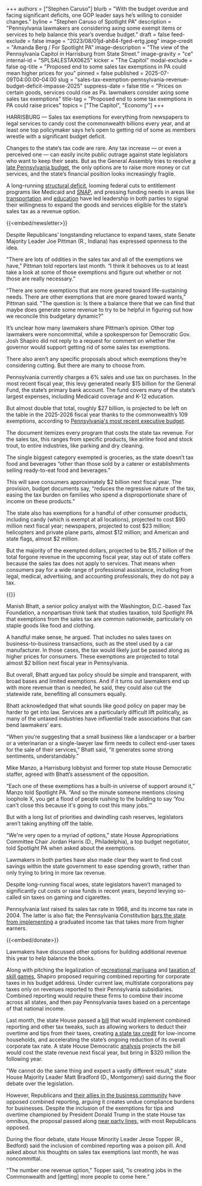 +++
authors = ["Stephen Caruso"]
blurb = "With the budget overdue and facing significant deficits, one GOP leader says he’s willing to consider changes."
byline = "Stephen Caruso of Spotlight PA"
description = "Pennsylvania lawmakers are considering axing some exempt items or services to help balance this year’s overdue budget."
draft = false
feed-exclude = false
image = "2023/08/01jd-ah84-fged-ertg.jpeg"
image-credit = "Amanda Berg / For Spotlight PA"
image-description = "The view of the Pennsylvania Capitol in Harrisburg from State Street."
image-gravity = "ce"
internal-id = "SPLSALESTAX0625"
kicker = "The Capitol"
modal-exclude = false
og-title = "Proposed end to some sales tax exemptions in PA could mean higher prices for you"
pinned = false
published = 2025-07-09T04:00:00-04:00
slug = "sales-tax-exemption-pennsylvania-revenue-budget-deficit-impasse-2025"
suppress-date = false
title = "Prices on certain goods, services could rise as Pa. lawmakers consider axing some sales tax exemptions"
title-tag = "Proposed end to some tax exemptions in PA could raise prices"
topics = ["The Capitol", "Economy"]
+++

HARRISBURG — Sales tax exemptions for everything from newspapers to legal services to candy cost the commonwealth billions every year, and at least one top policymaker says he’s open to getting rid of some as members wrestle with a significant budget deficit.

Changes to the state’s tax code are rare. Any tax increase — or even a perceived one — can easily incite public outrage against state legislators who want to keep their seats. But as the General Assembly tries to resolve <a href="https://www.spotlightpa.org/news/2025/06/budget-deadline-impasse-pennsylvania-shapiro-house-senate/">a late Pennsylvania budget</a>, the only options are to raise more money or cut services, and the state’s financial position looks increasingly fragile.

A long-running <a href="https://www.spotlightpa.org/news/2024/03/pennsylvania-budget-josh-shapiro-surplus-structural-deficit-explainer/">structural deficit</a>, looming federal cuts to entitlement programs like Medicaid and <a href="https://www.spotlightpa.org/news/2025/07/trump-big-beautiful-bill-snap-food-stamps-pennsylvania/">SNAP</a>, and pressing funding needs in areas like <a href="https://www.spotlightpa.org/news/2025/06/transit-harrisburg-pennsylvania-shared-ride-elderly-disability/">transportation</a> and <a href="https://www.spotlightpa.org/news/2025/01/pennsylvania-legislature-public-education-funding-adequacy-gap-future-plans/">education</a> have led leadership in both parties to signal their willingness to expand the goods and services eligible for the state’s sales tax as a revenue option.

{{<embed/newsletter>}}

Despite Republicans’ longstanding reluctance to expand taxes, state Senate Majority Leader Joe Pittman (R., Indiana) has expressed openness to the idea.

&#34;There are lots of oddities in the sales tax and all of the exemptions we have,” Pittman told reporters last month. “I think it behooves us to at least take a look at some of those exemptions and figure out whether or not those are really necessary.”

“There are some exemptions that are more geared toward life-sustaining needs. There are other exemptions that are more geared toward wants,” Pittman said. &#34;The question is: Is there a balance there that we can find that maybe does generate some revenue to try to be helpful in figuring out how we reconcile this budgetary dynamic?”

It’s unclear how many lawmakers share Pittman’s opinion. Other top lawmakers were noncommittal, while a spokesperson for Democratic Gov. Josh Shapiro did not reply to a request for comment on whether the governor would support getting rid of some sales tax exemptions.

There also aren’t any specific proposals about which exemptions they’re considering cutting. But there are many to choose from.

Pennsylvania currently charges a 6% sales and use tax on purchases. In the most recent fiscal year, this levy generated nearly $15 billion for the General Fund, the state’s primary bank account. The fund covers many of the state’s largest expenses, including Medicaid coverage and K-12 education.

But almost double that total, roughly $27 billion, is projected to be left on the table in the 2025-2026 fiscal year thanks to the commonwealth’s 109 exemptions, according to <a href="https://www.pa.gov/content/dam/copapwp-pagov/en/budget/documents/publications-and-reports/commonwealthbudget/2025-26-budget-documents/2025-26%20budget%20book.webversion.pdf">Pennsylvania&#39;s most recent executive budget</a>.

The document itemizes every program that costs the state tax revenue. For the sales tax, this ranges from specific products, like airline food and stock trout, to entire industries, like parking and dry cleaning.

The single biggest category exempted is groceries, as the state doesn’t tax food and beverages “other than those sold by a caterer or establishments selling ready-to-eat food and beverages.”

This will save consumers approximately $2 billion next fiscal year. The provision, budget documents say, “reduces the regressive nature of the tax, easing the tax burden on families who spend a disproportionate share of income on these products.”

The state also has exemptions for a handful of other consumer products, including candy (which is exempt at all locations), projected to cost $90 million next fiscal year; newspapers, projected to cost $23 million; helicopters and private plane parts, almost $12 million; and American and state flags, almost $2 million.

But the majority of the exempted dollars, projected to be $15.7 billion of the total forgone revenue in the upcoming fiscal year, stay out of state coffers because the sales tax does not apply to services. That means when consumers pay for a wide range of professional assistance, including from legal, medical, advertising, and accounting professionals, they do not pay a tax.

{{<flourish src="visualisation/24147345" >}}

Manish Bhatt, a senior policy analyst with the Washington, D.C.-based Tax Foundation, a nonpartisan think tank that studies taxation, told Spotlight PA that exemptions from the sales tax are common nationwide, particularly on staple goods like food and clothing.

A handful make sense, he argued. That includes no sales taxes on business-to-business transactions, such as the steel used by a car manufacturer. In those cases, the tax would likely just be passed along as higher prices for consumers. These exemptions are projected to total almost $2 billion next fiscal year in Pennsylvania.

But overall, Bhatt argued tax policy should be simple and transparent, with broad bases and limited exemptions. And if it turns out lawmakers end up with more revenue than is needed, he said, they could also cut the statewide rate, benefiting all consumers equally.

Bhatt acknowledged that what sounds like good policy on paper may be harder to get into law. Services are a particularly difficult lift politically, as many of the untaxed industries have influential trade associations that can bend lawmakers’ ears.

“When you’re suggesting that a small business like a landscaper or a barber or a veterinarian or a single-lawyer law firm needs to collect end-user taxes for the sale of their services,” Bhatt said, “it generates some strong sentiments, understandably.”

Mike Manzo, a Harrisburg lobbyist and former top state House Democratic staffer, agreed with Bhatt’s assessment of the opposition.

“Each one of these exemptions has a built-in universe of support around it,” Manzo told Spotlight PA. “And so the minute someone mentions closing loophole X, you get a flood of people rushing to the building to say ‘You can&#39;t close this because it&#39;s going to cost this many jobs.’”

But with a long list of priorities and dwindling cash reserves, legislators aren’t taking anything off the table.

“We&#39;re very open to a myriad of options,” state House Appropriations Committee Chair Jordan Harris (D., Philadelphia), a top budget negotiator, told Spotlight PA when asked about the exemptions.

Lawmakers in both parties have also made clear they want to find cost savings within the state government to ease spending growth, rather than only trying to bring in more tax revenue.

Despite long-running fiscal woes, state legislators haven’t managed to significantly cut costs or raise funds in recent years, beyond levying so-called sin taxes on gaming and cigarettes.

Pennsylvania last raised its sales tax rate in 1968, and its income tax rate in 2004. The latter is also flat; the Pennsylvania Constitution <a href="https://www.spotlightpa.org/news/2023/10/pennsylvania-low-income-tax-forgiveness-constitution/">bars the state from implementing</a> a graduated income tax that takes more from higher earners.

{{<embed/donate>}}

Lawmakers have discussed other options for building additional revenue this year to help balance the books.

Along with pitching the legalization of <a href="https://www.spotlightpa.org/news/2025/05/pennsylvania-legal-marijuana-state-store-committee-vote/">recreational marijuana</a> and <a href="https://www.spotlightpa.org/news/2025/06/skill-games-budget-pennsylvania-lobbyists-senate-fight-ward-pittman/">taxation of skill games</a>, Shapiro proposed requiring combined reporting for corporate taxes in his budget address. Under current law, multistate corporations pay taxes only on revenues reported to their Pennsylvania subsidiaries. Combined reporting would require these firms to combine their income across all states, and then pay Pennsylvania taxes based on a percentage of that national income.

Last month, the state House passed a <a href="https://www.palegis.us/legislation/bills/2025/hb1610">bill</a> that would implement combined reporting and other tax tweaks, such as allowing workers to deduct their overtime and tips from their taxes, creating <a href="https://www.spotlightpa.org/news/2023/06/pa-child-care-earned-income-tax-credit-legislature-budget-shapiro/">a state tax credit</a> for low-income households, and accelerating the state’s ongoing reduction of its overall corporate tax rate. A state House Democratic <a href="https://www.legis.state.pa.us/WU01/LI/BI/FN/2025/0/HB1610P2012.pdf">analysis</a> projects the bill would cost the state revenue next fiscal year, but bring in $320 million the following year.

&#34;We cannot do the same thing and expect a vastly different result,&#34; state House Majority Leader Matt Bradford (D., Montgomery) said during the floor debate over the legislation.

However, Republicans and <a href="https://www.pachamber.org/wp-content/uploads/2023/10/Combined-Reportingn-One-Pager.pdf">their allies in the business community</a> have opposed combined reporting, arguing it creates undue compliance burdens for businesses. Despite the inclusion of the exemptions for tips and overtime championed by President Donald Trump in the state House tax omnibus, the proposal passed along <a href="https://www.palegis.us/house/roll-calls/summary?sessYr=2025&amp;sessInd=0&amp;rcNum=481&amp;sort=party">near party lines,</a> with most Republicans opposed.

During the floor debate, state House Minority Leader Jesse Topper (R., Bedford) said the inclusion of combined reporting was a poison pill. And asked about his thoughts on sales tax exemptions last month, he was noncommittal.

“The number one revenue option,” Topper said, “is creating jobs in the Commonwealth and \[getting\] more people to come here.”

